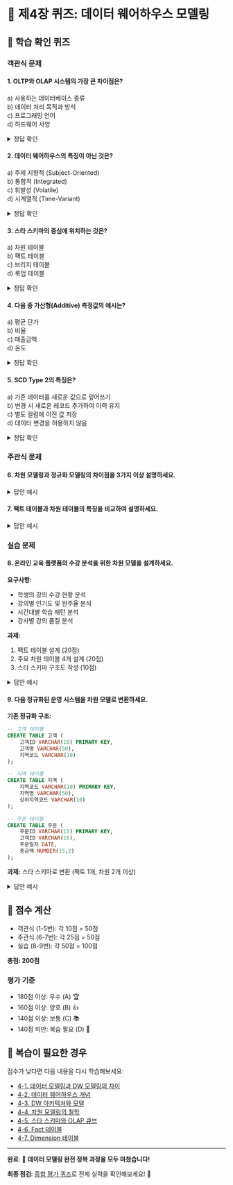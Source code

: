 # 📝 제4장 퀴즈: 데이터 웨어하우스 모델링

## 🎯 학습 확인 퀴즈

### 객관식 문제

#### 1. OLTP와 OLAP 시스템의 가장 큰 차이점은?
a) 사용하는 데이터베이스 종류  
b) 데이터 처리 목적과 방식  
c) 프로그래밍 언어  
d) 하드웨어 사양  

<details>
<summary>정답 확인</summary>
<b>정답: b) 데이터 처리 목적과 방식</b><br>
OLTP는 일상 업무 처리(트랜잭션)를 위한 시스템이고, OLAP는 분석과 의사결정 지원을 위한 시스템입니다.
</details>

#### 2. 데이터 웨어하우스의 특징이 아닌 것은?
a) 주제 지향적 (Subject-Oriented)  
b) 통합적 (Integrated)  
c) 휘발성 (Volatile)  
d) 시계열적 (Time-Variant)  

<details>
<summary>정답 확인</summary>
<b>정답: c) 휘발성 (Volatile)</b><br>
데이터 웨어하우스는 비휘발성(Non-Volatile) 특징을 가집니다. 한번 저장된 데이터는 변경되지 않고 이력으로 보관됩니다.
</details>

#### 3. 스타 스키마의 중심에 위치하는 것은?
a) 차원 테이블  
b) 팩트 테이블  
c) 브리지 테이블  
d) 룩업 테이블  

<details>
<summary>정답 확인</summary>
<b>정답: b) 팩트 테이블</b><br>
스타 스키마는 중앙의 팩트 테이블을 여러 차원 테이블이 둘러싸는 별 모양의 구조입니다.
</details>

#### 4. 다음 중 가산형(Additive) 측정값의 예시는?
a) 평균 단가  
b) 비율  
c) 매출금액  
d) 온도  

<details>
<summary>정답 확인</summary>
<b>정답: c) 매출금액</b><br>
매출금액은 모든 차원에서 합계가 의미있는 가산형 측정값입니다. 평균, 비율, 온도는 합계가 무의미한 비가산형입니다.
</details>

#### 5. SCD Type 2의 특징은?
a) 기존 데이터를 새로운 값으로 덮어쓰기  
b) 변경 시 새로운 레코드 추가하여 이력 유지  
c) 별도 컬럼에 이전 값 저장  
d) 데이터 변경을 허용하지 않음  

<details>
<summary>정답 확인</summary>
<b>정답: b) 변경 시 새로운 레코드 추가하여 이력 유지</b><br>
SCD Type 2는 데이터 변경 시 기존 레코드를 종료하고 새로운 레코드를 생성하여 완전한 이력을 유지합니다.
</details>

### 주관식 문제

#### 6. 차원 모델링과 정규화 모델링의 차이점을 3가지 이상 설명하세요.

<details>
<summary>답안 예시</summary>
<b>차원 모델링 vs 정규화 모델링 차이점:</b><br><br>

<b>1. 설계 철학</b><br>
- 차원 모델링: 사용자 편의성과 성능 최적화 중심<br>
- 정규화 모델링: 데이터 중복 제거와 무결성 중심<br><br>

<b>2. 구조적 특징</b><br>
- 차원 모델링: 비정규화된 스타/스노우플레이크 스키마<br>
- 정규화 모델링: 3정규형 이상의 정규화된 구조<br><br>

<b>3. 조인 복잡도</b><br>
- 차원 모델링: 단순한 조인 (2-5개 테이블)<br>
- 정규화 모델링: 복잡한 조인 (5-10개 이상 테이블)<br><br>

<b>4. 성능 특성</b><br>
- 차원 모델링: 조회 성능 최적화<br>
- 정규화 모델링: 입력/수정/삭제 성능 최적화<br><br>

<b>5. 사용 목적</b><br>
- 차원 모델링: 분석 및 리포팅 (OLAP)<br>
- 정규화 모델링: 업무 처리 (OLTP)
</details>

#### 7. 팩트 테이블과 차원 테이블의 특징을 비교하여 설명하세요.

<details>
<summary>답안 예시</summary>
<b>팩트 테이블 vs 차원 테이블 비교:</b><br><br>

<b>팩트 테이블 특징:</b><br>
- 수치형 데이터 중심 (매출금액, 수량 등)<br>
- 측정 가능한 비즈니스 이벤트 저장<br>
- 대용량 데이터 (수백만~수억 건)<br>
- 시간에 따라 지속적으로 증가<br>
- 외래키들과 측정값들로 구성<br>
- 집계 연산의 대상<br><br>

<b>차원 테이블 특징:</b><br>
- 텍스트형 데이터 중심 (이름, 분류 등)<br>
- 분석 관점과 맥락 정보 제공<br>
- 상대적으로 적은 데이터량<br>
- 천천히 변화하는 특성<br>
- 서술적 속성들로 구성<br>
- 필터링과 그룹핑의 기준<br><br>

<b>관계:</b><br>
- 팩트 테이블이 차원 테이블들을 외래키로 참조<br>
- 스타 스키마에서 팩트가 중심, 차원이 주변<br>
- 함께 사용되어 다차원 분석 지원
</details>

### 실습 문제

#### 8. 온라인 교육 플랫폼의 수강 분석을 위한 차원 모델을 설계하세요.

**요구사항:**
- 학생의 강의 수강 현황 분석
- 강의별 인기도 및 완주율 분석  
- 시간대별 학습 패턴 분석
- 강사별 강의 품질 분석

**과제:**
1. 팩트 테이블 설계 (20점)
2. 주요 차원 테이블 4개 설계 (20점)
3. 스타 스키마 구조도 작성 (10점)

<details>
<summary>답안 예시</summary>

<b>1. 팩트 테이블 설계 (20점)</b><br>
```sql
CREATE TABLE 수강팩트 (
    -- 차원 키들
    일자키 NUMBER NOT NULL,
    시간키 NUMBER NOT NULL,
    학생키 NUMBER NOT NULL,
    강의키 NUMBER NOT NULL,
    강사키 NUMBER NOT NULL,
    
    -- 측정값들
    학습시간 NUMBER(10,2),      -- 분 단위
    진도율 NUMBER(5,2),         -- 백분율
    완료여부 CHAR(1),           -- Y/N
    평가점수 NUMBER(3,1),       -- 1.0~5.0
    
    -- 외래키 제약조건
    FOREIGN KEY (일자키) REFERENCES 일자차원(일자키),
    FOREIGN KEY (시간키) REFERENCES 시간차원(시간키),
    FOREIGN KEY (학생키) REFERENCES 학생차원(학생키),
    FOREIGN KEY (강의키) REFERENCES 강의차원(강의키),
    FOREIGN KEY (강사키) REFERENCES 강사차원(강사키)
);
```

<b>2. 주요 차원 테이블 설계 (20점)</b><br>
```sql
-- 학생 차원
CREATE TABLE 학생차원 (
    학생키 NUMBER PRIMARY KEY,
    학생ID VARCHAR(20) UNIQUE NOT NULL,
    학생명 VARCHAR(50),
    연령대 VARCHAR(10),
    성별 CHAR(1),
    지역 VARCHAR(50),
    가입일자 DATE,
    학습레벨 VARCHAR(20)
);

-- 강의 차원  
CREATE TABLE 강의차원 (
    강의키 NUMBER PRIMARY KEY,
    강의ID VARCHAR(20) UNIQUE NOT NULL,
    강의명 VARCHAR(100),
    카테고리 VARCHAR(50),
    난이도 VARCHAR(20),
    총차시수 NUMBER,
    강의시간 NUMBER,
    가격 NUMBER(10,2)
);

-- 강사 차원
CREATE TABLE 강사차원 (
    강사키 NUMBER PRIMARY KEY,
    강사ID VARCHAR(20) UNIQUE NOT NULL,
    강사명 VARCHAR(50),
    전문분야 VARCHAR(50),
    경력년수 NUMBER,
    평균평점 NUMBER(3,2),
    강의수 NUMBER
);

-- 시간 차원
CREATE TABLE 시간차원 (
    시간키 NUMBER PRIMARY KEY,
    시간 NUMBER(2),             -- 0~23
    시간대구분 VARCHAR(20),     -- 새벽, 오전, 오후, 저녁
    업무시간여부 CHAR(1),       -- Y/N
    피크시간여부 CHAR(1)        -- Y/N
);
```

<b>3. 스타 스키마 구조도 (10점)</b><br>
```
        일자차원
           │
시간차원 ── 수강팩트 ── 학생차원
           │
        강의차원
           │
        강사차원

중심: 수강팩트 (학습시간, 진도율, 완료여부, 평가점수)
주변: 5개 차원 테이블 (일자, 시간, 학생, 강의, 강사)
```
</details>

#### 9. 다음 정규화된 운영 시스템을 차원 모델로 변환하세요.

**기존 정규화 구조:**
```sql
-- 고객 테이블
CREATE TABLE 고객 (
    고객ID VARCHAR(10) PRIMARY KEY,
    고객명 VARCHAR(50),
    지역코드 VARCHAR(10)
);

-- 지역 테이블  
CREATE TABLE 지역 (
    지역코드 VARCHAR(10) PRIMARY KEY,
    지역명 VARCHAR(50),
    상위지역코드 VARCHAR(10)
);

-- 주문 테이블
CREATE TABLE 주문 (
    주문ID VARCHAR(15) PRIMARY KEY,
    고객ID VARCHAR(10),
    주문일자 DATE,
    총금액 NUMBER(15,2)
);
```

**과제:** 스타 스키마로 변환 (팩트 1개, 차원 2개 이상)

<details>
<summary>답안 예시</summary>

<b>차원 모델 변환 결과:</b><br>

```sql
-- 1. 고객차원 (비정규화)
CREATE TABLE 고객차원 (
    고객키 NUMBER PRIMARY KEY,        -- 대리키
    고객ID VARCHAR(10) UNIQUE NOT NULL, -- 자연키
    고객명 VARCHAR(50),
    
    -- 지역 정보 비정규화
    지역코드 VARCHAR(10),
    지역명 VARCHAR(50),
    상위지역코드 VARCHAR(10),
    상위지역명 VARCHAR(50),
    
    -- 관리 정보
    등록일자 DATE,
    수정일자 DATE
);

-- 2. 일자차원
CREATE TABLE 일자차원 (
    일자키 NUMBER PRIMARY KEY,        -- 20240315
    일자 DATE UNIQUE NOT NULL,        -- 2024-03-15
    년도 NUMBER(4),
    분기 NUMBER(1),
    월 NUMBER(2),
    일 NUMBER(2),
    요일명 VARCHAR(10),
    주말여부 CHAR(1)
);

-- 3. 주문팩트 (중심)
CREATE TABLE 주문팩트 (
    주문팩트키 NUMBER PRIMARY KEY,
    일자키 NUMBER NOT NULL,
    고객키 NUMBER NOT NULL,
    
    -- 퇴화 차원
    주문ID VARCHAR(15),
    
    -- 측정값
    주문금액 NUMBER(15,2),
    주문건수 NUMBER DEFAULT 1,
    
    -- 외래키 제약조건
    FOREIGN KEY (일자키) REFERENCES 일자차원(일자키),
    FOREIGN KEY (고객키) REFERENCES 고객차원(고객키)
);
```

<b>변환 포인트:</b><br>
1. **비정규화**: 고객-지역 조인을 제거하고 고객차원에 지역 정보 포함<br>
2. **대리키 도입**: 성능 최적화를 위한 숫자형 대리키 사용<br>
3. **시간차원 추가**: 날짜 분석을 위한 전용 차원 테이블<br>
4. **퇴화차원**: 주문ID는 별도 테이블 없이 팩트에 직접 저장<br>
5. **측정값 추가**: 주문건수 등 분석에 유용한 측정값 추가
</details>

## 🎯 점수 계산

- 객관식 (1-5번): 각 10점 = 50점
- 주관식 (6-7번): 각 25점 = 50점  
- 실습 (8-9번): 각 50점 = 100점

**총점: 200점**

### 평가 기준
- 180점 이상: 우수 (A) 🏆
- 160점 이상: 양호 (B) 👍  
- 140점 이상: 보통 (C) 📚
- 140점 미만: 복습 필요 (D) 📖

## 🔄 복습이 필요한 경우

점수가 낮다면 다음 내용을 다시 학습해보세요:

- [4-1. 데이터 모델링과 DW 모델링의 차이](./01-difference-dw-modeling.md)
- [4-2. 데이터 웨어하우스 개념](./02-dw-concepts.md)  
- [4-3. DW 아키텍처와 모델](./03-dw-architecture-vs-model.md)
- [4-4. 차원 모델링의 철학](./04-dimensional-modeling-philosophy.md)
- [4-5. 스타 스키마와 OLAP 큐브](./05-star-schema-olap.md)
- [4-6. Fact 테이블](./06-fact-table.md)
- [4-7. Dimension 테이블](./07-dimension-table.md)

---

**완료**: 🎉 **데이터 모델링 완전 정복 과정을 모두 마쳤습니다!** 

**최종 점검**: [종합 평가 퀴즈](../final-quiz.md)로 전체 실력을 확인해보세요! 🚀